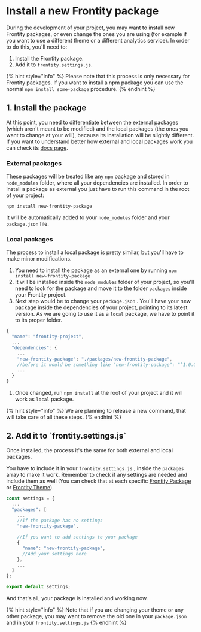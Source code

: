 # Install a new Frontity package

During the development of your project, you may want to install new Frontity packages, or even change the ones you are using \(for example if you want to use a different theme or a different analytics service\). In order to do this, you'll need to:

1. Install the Frontity package.
2. Add it to `frontity.settings.js`.

{% hint style="info" %}
Please note that this process is only necessary for Frontity packages. If you want to install a npm package you can use the normal `npm install some-package` procedure.
{% endhint %}

## 1. Install the package

At this point, you need to differentiate between the external packages \(which aren't meant to be modified\) and the local packages \(the ones you want to change at your will\), because its installation will be slightly different. If you want to understand better how external and local packages work you can check its [docs page](../learning-frontity/packages.md).

### External packages

These packages will be treated like any `npm` package and stored in `node_modules` folder, where all your dependencies are installed. In order to install a package as external you just have to run this command in the root of your project:

```text
npm install new-frontity-package
```

It will be automatically added to your `node_modules` folder and your `package.json` file.

### Local packages

The process to install a local package is pretty similar, but you'll have to make minor modifications.

1. You need to install the package as an external one by running `npm install new-frontity-package` 
2. It will be installed inside the `node_modules` folder of your project, so you'll need to look for the package and move it to the folder `packages` inside your Frontity project.
3. Next step would be to change your `package.json` . You'll have your new package inside the dependencies of your project, pointing to its latest version. As we are going to use it as a `local` package, we have to point it to its proper folder.

```javascript
{
  "name": "frontity-project",
  ...
  "dependencies": {
    ...
    "new-frontity-package": "./packages/new-frontity-package",
    //before it would be something like "new-frontity-package": "^1.0.0"
    ...
  }
}
```

1. Once changed, run `npm install` at the root of your project and it will work as `local` package.

{% hint style="info" %}
We are planning to release a new command, that will take care of all these steps.
{% endhint %}

## 2. Add it to \`frontity.settings.js\`

Once installed, the process it's the same for both external and local packages.

You have to include it in your `frontity.settings.js` , inside the `packages` array to make it work. Remember to check if any settings are needed and include them as well \(You can check that at each specific [Frontity Package](../api-reference-1/) or [Frontity Theme](../frontity-themes/)\).

```javascript
const settings = {
  ...
  "packages": [
    ...
    //If the package has no settings
    "new-frontity-package",

    //If you want to add settings to your package
    {
      "name": "new-frontity-package",
      //Add your settings here
    },
    ...  
  ]
};

export default settings;
```

And that's all, your package is installed and working now.

{% hint style="info" %}
Note that if you are changing your theme or any other package, you may want to remove the old one in your `package.json` and in your `frontity.settings.js`
{% endhint %}

